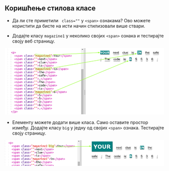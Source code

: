 ## Коришћење стилова класе

+ Да ли сте приметили ` class=""` у `<span>` ознакaма? Ово можете користити да бисте на исти начин стилизовали више ствари.

+ Додајте класу `magazine1` у неколико својих `<span>` ознакa и тестирајте своју веб страницу.

![слика екрана](images/letter-magazine1.png)

+ Елементу можете додати више класа. Само оставите простор између. Додајте класу `big` у једну од својих `<span>` ознакa. Тестирајте своју страницу. 

![снимак екрана](images/letter-big.png)